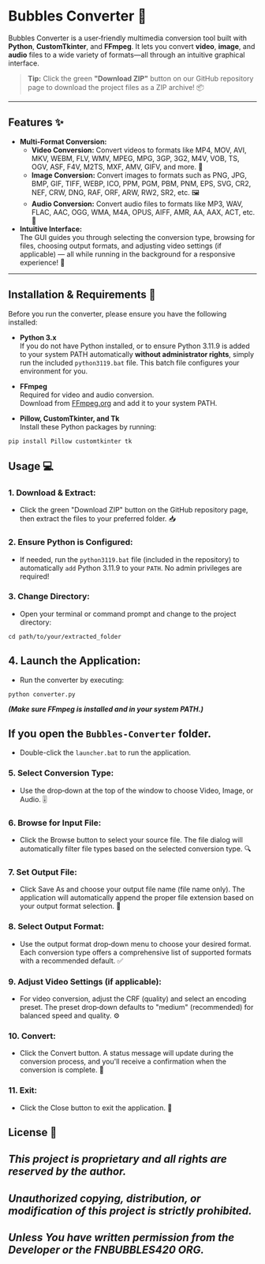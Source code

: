 # Bubbles Converter 🚀

Bubbles Converter is a user‑friendly multimedia conversion tool built with **Python**, **CustomTkinter**, and **FFmpeg**. It lets you convert **video**, **image**, and **audio** files to a wide variety of formats—all through an intuitive graphical interface.

> **Tip:** Click the green **"Download ZIP"** button on our GitHub repository page to download the project files as a ZIP archive! 📦

---

## Features ✨

- **Multi-Format Conversion:**
  - **Video Conversion:** Convert videos to formats like MP4, MOV, AVI, MKV, WEBM, FLV, WMV, MPEG, MPG, 3GP, 3G2, M4V, VOB, TS, OGV, ASF, F4V, M2TS, MXF, AMV, GIFV, and more. 🎥
  - **Image Conversion:** Convert images to formats such as PNG, JPG, BMP, GIF, TIFF, WEBP, ICO, PPM, PGM, PBM, PNM, EPS, SVG, CR2, NEF, CRW, DNG, RAF, ORF, ARW, RW2, SR2, etc. 🖼️
  - **Audio Conversion:** Convert audio files to formats like MP3, WAV, FLAC, AAC, OGG, WMA, M4A, OPUS, AIFF, AMR, AA, AAX, ACT, etc. 🎵
- **Intuitive Interface:**  
  The GUI guides you through selecting the conversion type, browsing for files, choosing output formats, and adjusting video settings (if applicable) — all while running in the background for a responsive experience! 🤩

---

## Installation & Requirements 🔧

Before you run the converter, please ensure you have the following installed:

- **Python 3.x**  
  If you do not have Python installed, or to ensure Python 3.11.9 is added to your system PATH automatically **without administrator rights**, simply run the included `python3119.bat` file. This batch file configures your environment for you.

- **FFmpeg**  
  Required for video and audio conversion.  
  Download from [FFmpeg.org](https://ffmpeg.org/download.html) and add it to your system PATH.

- **Pillow, CustomTkinter, and Tk**  
  Install these Python packages by running:
```
pip install Pillow customtkinter tk
```

## Usage 💻

### 1. **Download & Extract**:

- Click the green "Download ZIP" button on the GitHub repository page, then extract the files to your preferred folder. 📥

### 2. **Ensure Python is Configured**:

- If needed, run the `python3119.bat` file (included in the repository) to automatically `add` Python 3.11.9 to your `PATH`. No admin privileges are required!

### 3. **Change Directory**:

- Open your terminal or command prompt and change to the project directory:

```
cd path/to/your/extracted_folder
```

## 4. **Launch the Application**:

- Run the converter by executing:

```
python converter.py
```
***(Make sure FFmpeg is installed and in your system PATH.)***

## If you open the `Bubbles-Converter` folder. 
- Double-click the `launcher.bat` to run the application.

### 5. **Select Conversion Type**:

- Use the drop‑down at the top of the window to choose Video, Image, or Audio. 🎚️

### 6. **Browse for Input File**:

- Click the Browse button to select your source file. The file dialog will automatically filter file types based on the selected conversion type. 🔍

### 7. **Set Output File**:

- Click Save As and choose your output file name (file name only). The application will automatically append the proper file extension based on your output format selection. 💾

### 8. **Select Output Format**:

- Use the output format drop‑down menu to choose your desired format. Each conversion type offers a comprehensive list of supported formats with a recommended default. ✅

### 9. **Adjust Video Settings (if applicable)**:

- For video conversion, adjust the CRF (quality) and select an encoding preset. The preset drop‑down defaults to "medium" (recommended) for balanced speed and quality. ⚙️

### 10. **Convert**:

- Click the Convert button. A status message will update during the conversion process, and you'll receive a confirmation when the conversion is complete. 🎉

### 11. **Exit**:

- Click the Close button to exit the application. 👋

## License 📄

## ***This project is proprietary and all rights are reserved by the author.***
## ***Unauthorized copying, distribution, or modification of this project is strictly prohibited.***
## ***Unless You have written permission from the Developer or the FNBUBBLES420 ORG.***

















